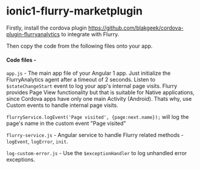 # ionic1-flurry-marketplugin


Firstly, install the cordova plugin https://github.com/blakgeek/cordova-plugin-flurryanalytics to integrate with Flurry.

Then copy the code from the following files onto your app.

#### Code files - 

`app.js` - The main app file of your Angular 1 app. Just initialize the FlurryAnalytics agent after a timeout of 2 seconds.
Listen to `$stateChangeStart` event to log your app's internal page visits. Flurry provides Page View functionality but that is suitable for Native applications, since Cordova apps have only one main Activity (Android).
Thats why, use Custom events to handle internal page visits. 

`flurryService.logEvent('Page visited', {page:next.name});` will log the page's name in the custom event "Page visited"

`flurry-service.js` - Angular service to handle Flurry related methods - `logEvent`, `logError`, `init`.

`log-custom-error.js` - Use the `$exceptionHandler` to log unhandled error exceptions.  
